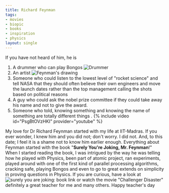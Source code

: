 ```yaml
---
title: Richard Feynman
tags:
- movies
- biopic
- books
- inspiration
- physics
layout: single
---
```


If you have not heard of him, he is
1. A drummer who can play Bongos ![Drummer](https://calisphere.org/clip/500x500/41fffaae6236c995a02187609f1190cb)
2. An artist ![Feynman's drawing](https://lh5.ggpht.com/__zoKJ77EvEc/SzjdjKxgguI/AAAAAAAACQU/XkOX5pj6XNU/feynman-art%20%2817%29%5B2%5D.jpg?imgmax=1200)
3. Someone who could listen to the lowest level of "rocket science" and tell NASA that they should often believe their own engineers and move the launch dates rather than the top management calling the shots based on political reasons
4. A guy who could ask the nobel prize committee if they could take away his name and not to give the award.
5. Someone who told, knowing something and knowing the name of something are totally different things .
{% include video id="PsgBtOVzHKI" provider="youtube" %}

My love for Dr Richard Feynman started with my life at IIT-Madras. If you ever wonder, I knew him and you did not; don't worry. I did not. And, to this date; I feel it is a shame not to know him earlier enough. Everything about Feynman started with the book "**Surely You're Joking, Mr. Feynman**!" When I started reading the book, I was intrigued by the way he was telling how he played with Physics, been part of atomic project, ran experiments, played around with one of the first kind of parallel processing algorithms, cracking safe, playing Bongos and even to go to great extends on simplicity in proving questions in Physics.
If you are curious, have a look at
![surely you are joking: book link](https://images-na.ssl-images-amazon.com/images/I/81F7f5hAXVL.jpg)
or watch the movie "Challenger Disaster"
definitely a great teacher for me and many others.
Happy teacher's day

